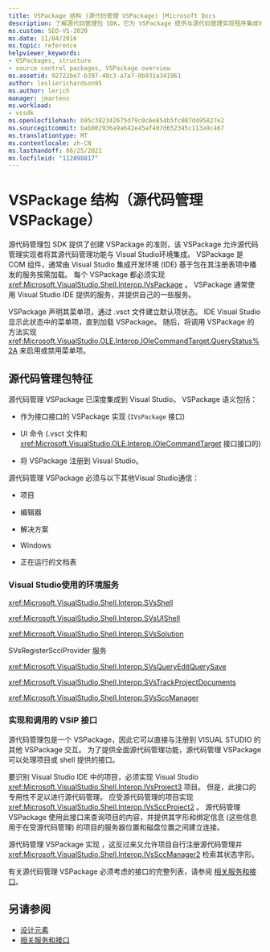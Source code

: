 ```yaml
---
title: VSPackage 结构 (源代码管理 VSPackage) |Microsoft Docs
description: 了解源代码管理包 SDK，它为 VSPackage 提供与源代码管理实现程序集成Visual Studio。
ms.custom: SEO-VS-2020
ms.date: 11/04/2016
ms.topic: reference
helpviewer_keywords:
- VSPackages, structure
- source control packages, VSPackage overview
ms.assetid: 92722be7-b397-48c3-a7a7-0b931a341961
author: leslierichardson95
ms.author: lerich
manager: jmartens
ms.workload:
- vssdk
ms.openlocfilehash: b95c382342675d79c0c6e854b5fc087d495827e2
ms.sourcegitcommit: bab002936a9a642e45af407d652345c113a9c467
ms.translationtype: MT
ms.contentlocale: zh-CN
ms.lasthandoff: 06/25/2021
ms.locfileid: "112898817"
---
```

# <a name="vspackage-structure-source-control-vspackage"></a>VSPackage 结构（源代码管理 VSPackage）

源代码管理包 SDK 提供了创建 VSPackage 的准则，该 VSPackage 允许源代码管理实现者将其源代码管理功能与 Visual Studio环境集成。 VSPackage 是 COM 组件，通常由 Visual Studio 集成开发环境 (IDE) 基于包在其注册表项中播发的服务按需加载。 每个 VSPackage 都必须实现 <xref:Microsoft.VisualStudio.Shell.Interop.IVsPackage> 。 VSPackage 通常使用 Visual Studio IDE 提供的服务，并提供自己的一些服务。

VSPackage 声明其菜单项，通过 .vsct 文件建立默认项状态。 IDE Visual Studio显示此状态中的菜单项，直到加载 VSPackage。 随后，将调用 VSPackage 的 方法实现 <xref:Microsoft.VisualStudio.OLE.Interop.IOleCommandTarget.QueryStatus%2A> 来启用或禁用菜单项。

## <a name="source-control-package-characteristics"></a>源代码管理包特征

源代码管理 VSPackage 已深度集成到 Visual Studio。 VSPackage 语义包括：

- 作为接口接口的 VSPackage 实现 (`IVsPackage` 接口) 

- UI 命令 (.vsct 文件和 <xref:Microsoft.VisualStudio.OLE.Interop.IOleCommandTarget> 接口接口的) 

- 将 VSPackage 注册到 Visual Studio。

源代码管理 VSPackage 必须与以下其他Visual Studio通信：

- 项目

- 编辑器

- 解决方案

- Windows

- 正在运行的文档表

### <a name="visual-studio-environment-services-that-may-be-consumed"></a>Visual Studio使用的环境服务

<xref:Microsoft.VisualStudio.Shell.Interop.SVsShell>

<xref:Microsoft.VisualStudio.Shell.Interop.SVsUIShell>

<xref:Microsoft.VisualStudio.Shell.Interop.SVsSolution>

SVsRegisterScciProvider 服务

<xref:Microsoft.VisualStudio.Shell.Interop.SVsQueryEditQuerySave>

<xref:Microsoft.VisualStudio.Shell.Interop.SVsTrackProjectDocuments>

<xref:Microsoft.VisualStudio.Shell.Interop.SVsSccManager>

### <a name="vsip-interfaces-implemented-and-called"></a>实现和调用的 VSIP 接口

源代码管理包是一个 VSPackage，因此它可以直接与注册到 VISUAL STUDIO 的其他 VSPackage 交互。 为了提供全面源代码管理功能，源代码管理 VSPackage 可以处理项目或 shell 提供的接口。

要识别 Visual Studio IDE 中的项目，必须实现 Visual Studio <xref:Microsoft.VisualStudio.Shell.Interop.IVsProject3> 项目。 但是，此接口的专用性不足以进行源代码管理。 应受源代码管理的项目实现 <xref:Microsoft.VisualStudio.Shell.Interop.IVsSccProject2> 。 源代码管理 VSPackage 使用此接口来查询项目的内容，并提供其字形和绑定信息 (这些信息用于在受源代码管理) 的项目的服务器位置和磁盘位置之间建立连接。

源代码管理 VSPackage 实现 ，这反过来又允许项目自行注册源代码管理并 <xref:Microsoft.VisualStudio.Shell.Interop.IVsSccManager2> 检索其状态字形。

有关源代码管理 VSPackage 必须考虑的接口的完整列表，请参阅 [相关服务和接口](../../extensibility/internals/related-services-and-interfaces-source-control-vspackage.md)。

## <a name="see-also"></a>另请参阅

- [设计元素](../../extensibility/internals/source-control-vspackage-design-elements.md)
- [相关服务和接口](../../extensibility/internals/related-services-and-interfaces-source-control-vspackage.md)
